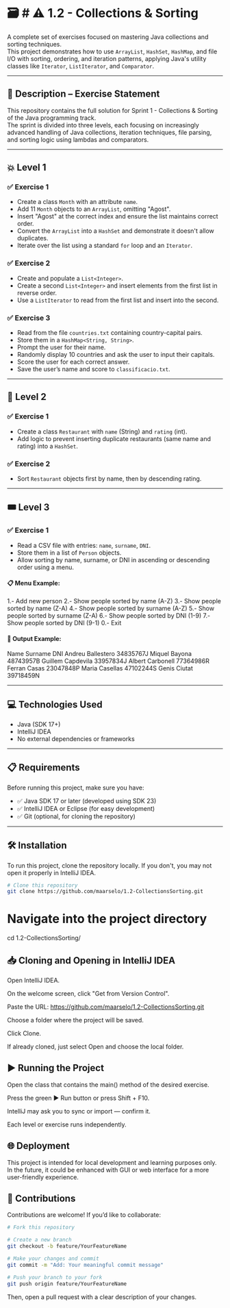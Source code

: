 # 🗃️ # ⚠️ 1.2 - Collections & Sorting

A complete set of exercises focused on mastering Java collections and sorting techniques.  
This project demonstrates how to use `ArrayList`, `HashSet`, `HashMap`, and file I/O with sorting, ordering, and iteration patterns, applying Java's utility classes like `Iterator`, `ListIterator`, and `Comparator`.

---

## 📄 Description – Exercise Statement

This repository contains the full solution for Sprint 1 - Collections & Sorting of the Java programming track.  
The sprint is divided into three levels, each focusing on increasingly advanced handling of Java collections, iteration techniques, file parsing, and sorting logic using lambdas and comparators.

---

## 💥 Level 1

### ✅ Exercise 1
- Create a class `Month` with an attribute `name`.
- Add 11 `Month` objects to an `ArrayList`, omitting "Agost".
- Insert "Agost" at the correct index and ensure the list maintains correct order.
- Convert the `ArrayList` into a `HashSet` and demonstrate it doesn't allow duplicates.
- Iterate over the list using a standard `for` loop and an `Iterator`.

### ✅ Exercise 2
- Create and populate a `List<Integer>`.
- Create a second `List<Integer>` and insert elements from the first list in reverse order.
- Use a `ListIterator` to read from the first list and insert into the second.

### ✅ Exercise 3
- Read from the file `countries.txt` containing country-capital pairs.
- Store them in a `HashMap<String, String>`.
- Prompt the user for their name.
- Randomly display 10 countries and ask the user to input their capitals.
- Score the user for each correct answer.
- Save the user’s name and score to `classificacio.txt`.

---

## 🎯 Level 2

### ✅ Exercise 1
- Create a class `Restaurant` with `name` (String) and `rating` (int).
- Add logic to prevent inserting duplicate restaurants (same name and rating) into a `HashSet`.

### ✅ Exercise 2
- Sort `Restaurant` objects first by name, then by descending rating.

---


## 🎟️ Level 3

### ✅ Exercise 1
- Read a CSV file with entries: `name`, `surname`, `DNI`.
- Store them in a list of `Person` objects.
- Allow sorting by name, surname, or DNI in ascending or descending order using a menu.

#### 📋 Menu Example:
1.- Add new person
2.- Show people sorted by name (A-Z)
3.- Show people sorted by name (Z-A)
4.- Show people sorted by surname (A-Z)
5.- Show people sorted by surname (Z-A)
6.- Show people sorted by DNI (1-9)
7.- Show people sorted by DNI (9-1)
0.- Exit


#### 📄 Output Example:
Name    Surname     DNI
Andreu  Ballestero  34835767J
Miquel  Bayona      48743957B
Guillem Capdevila   33957834J
Albert  Carbonell   77364986R
Ferran  Casas       23047848P
Maria   Casellas    47102244S
Genis   Ciutat      39718459N

---

## 💻 Technologies Used

- Java (SDK 17+)
- IntelliJ IDEA 
- No external dependencies or frameworks

---

## 📋 Requirements

Before running this project, make sure you have:

- ✅ Java SDK 17 or later (developed using SDK 23)
- ✅ IntelliJ IDEA or Eclipse (for easy development)
- ✅ Git (optional, for cloning the repository)

---

## 🛠️ Installation

To run this project, clone the repository locally. If you don't, you may not open it properly in IntelliJ IDEA.

```bash
# Clone this repository
git clone https://github.com/maarselo/1.2-CollectionsSorting.git
```
# Navigate into the project directory
cd 1.2-CollectionsSorting/

## 📥 Cloning and Opening in IntelliJ IDEA
Open IntelliJ IDEA.

On the welcome screen, click "Get from Version Control".

Paste the URL:
https://github.com/maarselo/1.2-CollectionsSorting.git

Choose a folder where the project will be saved.

Click Clone.

If already cloned, just select Open and choose the local folder.

## ▶️ Running the Project
Open the class that contains the main() method of the desired exercise.

Press the green ▶️ Run button or press Shift + F10.

IntelliJ may ask you to sync or import — confirm it.

Each level or exercise runs independently.

## 🌐 Deployment
This project is intended for local development and learning purposes only.
In the future, it could be enhanced with GUI or web interface for a more user-friendly experience.

## 🤝 Contributions
Contributions are welcome! If you’d like to collaborate:
```bash
# Fork this repository

# Create a new branch
git checkout -b feature/YourFeatureName

# Make your changes and commit
git commit -m "Add: Your meaningful commit message"

# Push your branch to your fork
git push origin feature/YourFeatureName
```
Then, open a pull request with a clear description of your changes.
